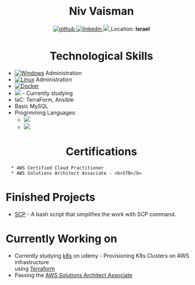# <div align="center"><b>Niv Vaisman</b></div>
<div align="center">
<a href="https://github.com/nivaisman" target="_blank">
<img src=https://img.shields.io/badge/github-%2324292e.svg?&style=for-the-badge&logo=github&logoColor=white alt=github style="margin-bottom: 7px;" />
</a>
<a href="https://linkedin.com/in/nivaisman" target="_blank">
<img src=https://img.shields.io/badge/linkedin-%231E77B5.svg?&style=for-the-badge&logo=linkedin&logoColor=white alt=linkedin style="margin-bottom: 7px;" />
</a>
<a href="mailto://niv.devmail@gmail.com" target="_blank">
<img src=https://img.shields.io/badge/Gmail-D14836?style=for-the-badge&logo=gmail&logoColor=white />
</a>
Location: <b>Israel</b>
</div>

# <div align="center">Technological Skills
  * [![Windows](https://badgen.net/badge/icon/windows?icon=windows&label)](https://microsoft.com/windows/) Administration
  * [![Linux](https://svgshare.com/i/Zhy.svg)](https://img.shields.io/badge/Ubuntu-E95420?style=for-the-badge&logo=ubuntu&logoColor=white) Administration
  * [![Docker](https://badgen.net/badge/icon/docker?icon=docker&label)](https://https://docker.com/)
  * <img src="https://img.shields.io/badge/kubernetes-326ce5.svg?&style=for-the-badge&logo=kubernetes&logoColor=white" style="margin-bottom: 7px, margin-top: 5px;"/> - Currently studying
  * IaC: TerraForm, Ansible
  * Basic MySQL
* Progrmming Languages:
  * <img src="https://img.shields.io/badge/GNU%20Bash-4EAA25?style=for-the-badge&logo=GNU%20Bash&logoColor=white" />
  * <img src="https://img.shields.io/badge/Python-FFD43B?style=for-the-badge&logo=python&logoColor=blue" />

# <div align="center">Certifications</div>
      * AWS Certified Cloud Practitioner
      * AWS Solutions Architect Associate - <b>STB</b>

# Finished Projects
  * [SCP](https://github.com/nivaisman/MyScripts/blob/main/Shell-scripts/scp.sh) - A bash script that simplifies the work with SCP command.

# Currently Working on
  * Currently studying [k8s](https://kubernetes.io/) on udemy - Provisioning K8s Clusters on AWS infrastructure<br>
    using [Terraform](https://www.terraform.io/)
  * Passing the [AWS Solutions Architect Associate](https://aws.amazon.com/certification/certified-solutions-architect-associate/)
